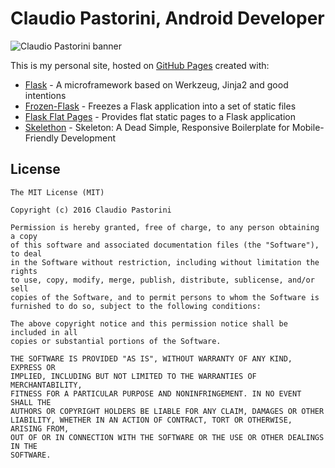 # Claudio Pastorini, Android Developer

![Claudio Pastorini banner](https://claudiopastorini.github.io/static/images/claudiopastorini_banner.png)

This is my personal site, hosted on [GitHub Pages](https://pages.github.com/) created with:

* [Flask](https://github.com/pallets/flask) - A microframework based on Werkzeug, Jinja2 and good intentions
* [Frozen-Flask](https://github.com/Frozen-Flask/Frozen-Flask) - Freezes a Flask application into a set of static files
* [Flask Flat Pages](https://github.com/Flask-FlatPages/Flask-FlatPages) - Provides flat static pages to a Flask application
* [Skelethon](https://github.com/dhg/Skeleton) - Skeleton: A Dead Simple, Responsive Boilerplate for Mobile-Friendly Development

## License
    The MIT License (MIT)
    
    Copyright (c) 2016 Claudio Pastorini
    
    Permission is hereby granted, free of charge, to any person obtaining a copy
    of this software and associated documentation files (the "Software"), to deal
    in the Software without restriction, including without limitation the rights
    to use, copy, modify, merge, publish, distribute, sublicense, and/or sell
    copies of the Software, and to permit persons to whom the Software is
    furnished to do so, subject to the following conditions:
    
    The above copyright notice and this permission notice shall be included in all
    copies or substantial portions of the Software.
    
    THE SOFTWARE IS PROVIDED "AS IS", WITHOUT WARRANTY OF ANY KIND, EXPRESS OR
    IMPLIED, INCLUDING BUT NOT LIMITED TO THE WARRANTIES OF MERCHANTABILITY,
    FITNESS FOR A PARTICULAR PURPOSE AND NONINFRINGEMENT. IN NO EVENT SHALL THE
    AUTHORS OR COPYRIGHT HOLDERS BE LIABLE FOR ANY CLAIM, DAMAGES OR OTHER
    LIABILITY, WHETHER IN AN ACTION OF CONTRACT, TORT OR OTHERWISE, ARISING FROM,
    OUT OF OR IN CONNECTION WITH THE SOFTWARE OR THE USE OR OTHER DEALINGS IN THE
    SOFTWARE.
